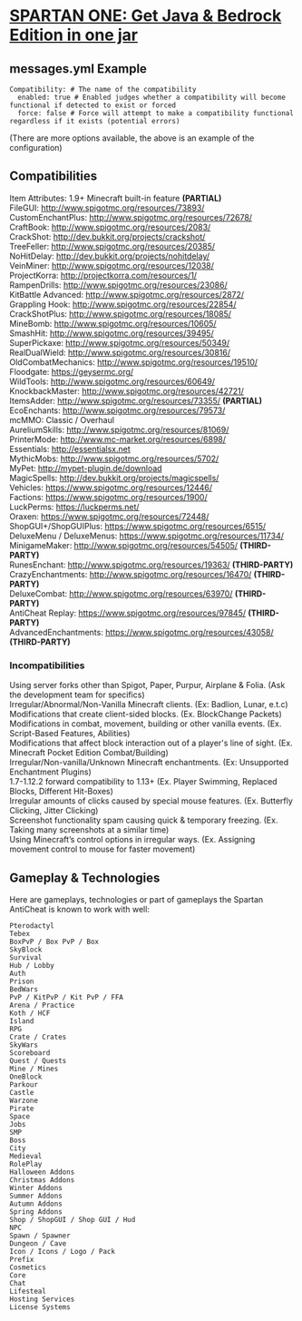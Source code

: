 # <a href="https://www.paypal.com/ncp/payment/EVXKXBD6M5XPC">SPARTAN ONE: Get Java & Bedrock Edition in one jar</a>
 
## messages.yml Example
```
Compatibility: # The name of the compatibility
  enabled: true # Enabled judges whether a compatibility will become functional if detected to exist or forced
  force: false # Force will attempt to make a compatibility functional regardless if it exists (potential errors)
```
(There are more options available, the above is an example of the configuration)

## Compatibilities
Item Attributes: 1.9+ Minecraft built-in feature <b>(PARTIAL)</b><br>
FileGUI: http://www.spigotmc.org/resources/73893/<br>
CustomEnchantPlus: http://www.spigotmc.org/resources/72678/<br>
CraftBook: http://www.spigotmc.org/resources/2083/<br>
CrackShot: http://dev.bukkit.org/projects/crackshot/<br>
TreeFeller: http://www.spigotmc.org/resources/20385/<br>
NoHitDelay: http://dev.bukkit.org/projects/nohitdelay/<br>
VeinMiner: http://www.spigotmc.org/resources/12038/<br>
ProjectKorra: http://projectkorra.com/resources/1/<br>
RampenDrills: http://www.spigotmc.org/resources/23086/<br>
KitBattle Advanced: http://www.spigotmc.org/resources/2872/<br>
Grappling Hook: http://www.spigotmc.org/resources/22854/<br>
CrackShotPlus: http://www.spigotmc.org/resources/18085/<br>
MineBomb: http://www.spigotmc.org/resources/10605/<br>
SmashHit: http://www.spigotmc.org/resources/39495/<br>
SuperPickaxe: http://www.spigotmc.org/resources/50349/<br>
RealDualWield: http://www.spigotmc.org/resources/30816/<br>
OldCombatMechanics: http://www.spigotmc.org/resources/19510/<br>
Floodgate: https://geysermc.org/<br>
WildTools: http://www.spigotmc.org/resources/60649/<br>
KnockbackMaster: http://www.spigotmc.org/resources/42721/<br>
ItemsAdder: http://www.spigotmc.org/resources/73355/ <b>(PARTIAL)</b><br>
EcoEnchants: http://www.spigotmc.org/resources/79573/<br>
mcMMO: Classic / Overhaul<br>
AureliumSkills: http://www.spigotmc.org/resources/81069/<br>
PrinterMode: http://www.mc-market.org/resources/6898/<br>
Essentials: http://essentialsx.net<br>
MythicMobs: http://www.spigotmc.org/resources/5702/<br>
MyPet: http://mypet-plugin.de/download<br>
MagicSpells: http://dev.bukkit.org/projects/magicspells/<br>
Vehicles: https://www.spigotmc.org/resources/12446/<br>
Factions: https://www.spigotmc.org/resources/1900/<br>
LuckPerms: https://luckperms.net/<br>
Oraxen: https://www.spigotmc.org/resources/72448/<br>
ShopGUI+/ShopGUIPlus: https://www.spigotmc.org/resources/6515/<br>
DeluxeMenu / DeluxeMenus: https://www.spigotmc.org/resources/11734/<br>
MinigameMaker: http://www.spigotmc.org/resources/54505/ <b>(THIRD-PARTY)</b><br>
RunesEnchant: http://www.spigotmc.org/resources/19363/ <b>(THIRD-PARTY)</b><br>
CrazyEnchantments: http://www.spigotmc.org/resources/16470/ <b>(THIRD-PARTY)</b><br>
DeluxeCombat: http://www.spigotmc.org/resources/63970/ <b>(THIRD-PARTY)</b><br>
AntiCheat Replay: https://www.spigotmc.org/resources/97845/ <b>(THIRD-PARTY)</b><br>
AdvancedEnchantments: https://www.spigotmc.org/resources/43058/ <b>(THIRD-PARTY)</b>

### Incompatibilities
Using server forks other than Spigot, Paper, Purpur, Airplane & Folia. (Ask the development team for specifics)<br>
Irregular/Abnormal/Non-Vanilla Minecraft clients. (Ex: Badlion, Lunar, e.t.c)<br>
Modifications that create client-sided blocks. (Ex. BlockChange Packets)<br>
Modifications in combat, movement, building or other vanilla events. (Ex. Script-Based Features, Abilities)<br>
Modifications that affect block interaction out of a player's line of sight. (Ex. Minecraft Pocket Edition Combat/Building)<br>
Irregular/Non-vanilla/Unknown Minecraft enchantments. (Ex: Unsupported Enchantment Plugins)<br>
1.7-1.12.2 forward compatibility to 1.13+ (Ex. Player Swimming, Replaced Blocks, Different Hit-Boxes)<br>
Irregular amounts of clicks caused by special mouse features. (Ex. Butterfly Clicking, Jitter Clicking)<br>
Screenshot functionality spam causing quick & temporary freezing. (Ex. Taking many screenshots at a similar time)<br>
Using Minecraft’s control options in irregular ways. (Ex. Assigning movement control to mouse for faster movement)

## Gameplay & Technologies
Here are gameplays, technologies or part of gameplays the Spartan AntiCheat is known to work with well:
```
Pterodactyl
Tebex
BoxPvP / Box PvP / Box
SkyBlock
Survival
Hub / Lobby
Auth
Prison
BedWars
PvP / KitPvP / Kit PvP / FFA
Arena / Practice
Koth / HCF
Island
RPG
Crate / Crates
SkyWars
Scoreboard
Quest / Quests
Mine / Mines
OneBlock
Parkour
Castle
Warzone
Pirate
Space
Jobs
SMP
Boss
City
Medieval
RolePlay
Halloween Addons
Christmas Addons
Winter Addons
Summer Addons
Autumn Addons
Spring Addons
Shop / ShopGUI / Shop GUI / Hud
NPC
Spawn / Spawner
Dungeon / Cave
Icon / Icons / Logo / Pack
Prefix
Cosmetics
Core
Chat
Lifesteal
Hosting Services
License Systems
```
